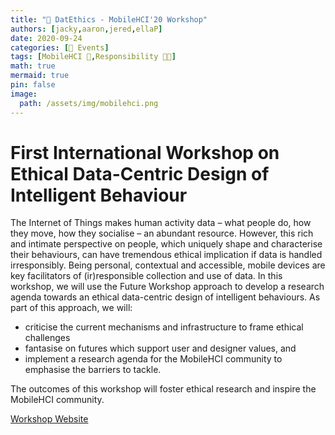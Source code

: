 ```yaml
---
title: "📅 DatEthics - MobileHCI'20 Workshop"
authors: [jacky,aaron,jered,ellaP]
date: 2020-09-24
categories: [📅 Events]
tags: [MobileHCI 🎯,Responsibility 👐🏼]
math: true
mermaid: true
pin: false
image:
  path: /assets/img/mobilehci.png
---
```


# First International Workshop on Ethical Data-Centric Design of Intelligent Behaviour

The Internet of Things makes human activity data – what people do, how they move, how they socialise – an abundant resource. However, this rich and intimate perspective on people, which uniquely shape and characterise their behaviours, can have tremendous ethical implication if data is handled irresponsibly. Being personal, contextual and accessible, mobile devices are key facilitators of (ir)responsible collection and use of data. In this workshop, we will use the Future Workshop approach to develop a research agenda towards an ethical data-centric design of intelligent behaviours. As part of this approach, we will:

* criticise the current mechanisms and infrastructure to frame ethical challenges
* fantasise on futures which support user and designer values, and
* implement a research agenda for the MobileHCI community to emphasise the barriers to tackle.

The outcomes of this workshop will foster ethical research and inspire the MobileHCI community.

[Workshop Website](https://mobilehci-2020.datacentricdesign.org)